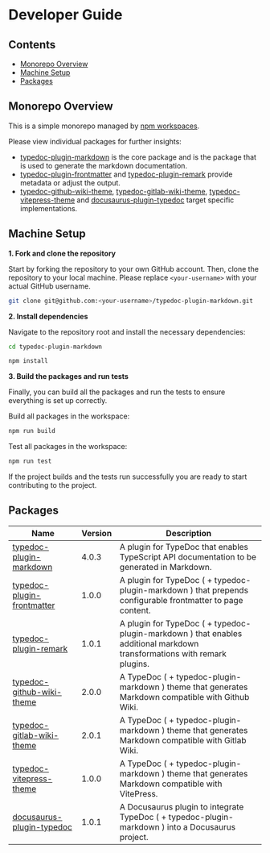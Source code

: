 # Developer Guide

## Contents

* [Monorepo Overview](#monorepo-overview)
* [Machine Setup](#machine-setup)
* [Packages](#packages)

## Monorepo Overview

This is a simple monorepo managed by [npm workspaces](https://docs.npmjs.com/cli/v7/using-npm/workspaces).

Please view individual packages for further insights:

* [ typedoc-plugin-markdown](typedoc-plugin-markdown/README.md) is the core package and is the package that is used to generate the markdown documentation.
* [ typedoc-plugin-frontmatter](typedoc-plugin-frontmatter/README.md) and [ typedoc-plugin-remark](typedoc-plugin-remark/README.md) provide metadata or adjust the output.
* [ typedoc-github-wiki-theme](typedoc-github-wiki-theme/README.md), [ typedoc-gitlab-wiki-theme](typedoc-gitlab-wiki-theme/README.md),
  [ typedoc-vitepress-theme](typedoc-vitepress-theme/README.md) and [ docusaurus-plugin-typedoc](docusaurus-plugin-typedoc/README.md) target specific implementations.

## Machine Setup

**1. Fork and clone the repository**

Start by forking the repository to your own GitHub account. Then, clone the repository to your local machine. Please replace `<your-username>` with your actual GitHub username.

```bash
git clone git@github.com:<your-username>/typedoc-plugin-markdown.git
```

**2. Install dependencies**

Navigate to the repository root and install the necessary dependencies:

```bash
cd typedoc-plugin-markdown

npm install
```

**3. Build the packages and run tests**

Finally, you can build all the packages and run the tests to ensure everything is set up correctly.

Build all packages in the workspace:

```bash
npm run build
```

Test all packages in the workspace:

```bash
npm run test
```

If the project builds and the tests run successfully you are ready to start contributing to the project.

## Packages

| Name                                                               | Version | Description                                                                                                              |
| ------------------------------------------------------------------ | ------- | ------------------------------------------------------------------------------------------------------------------------ |
| [typedoc-plugin-markdown](typedoc-plugin-markdown/README.md)       | 4.0.3   | A plugin for TypeDoc that enables TypeScript API documentation to be generated in Markdown.                              |
| [typedoc-plugin-frontmatter](typedoc-plugin-frontmatter/README.md) | 1.0.0   | A plugin for TypeDoc ( + typedoc-plugin-markdown ) that prepends configurable frontmatter to page content.               |
| [typedoc-plugin-remark](typedoc-plugin-remark/README.md)           | 1.0.1   | A plugin for TypeDoc ( + typedoc-plugin-markdown ) that enables additional markdown transformations with remark plugins. |
| [typedoc-github-wiki-theme](typedoc-github-wiki-theme/README.md)   | 2.0.0   | A TypeDoc ( + typedoc-plugin-markdown ) theme that generates Markdown compatible with Github Wiki.                       |
| [typedoc-gitlab-wiki-theme](typedoc-gitlab-wiki-theme/README.md)   | 2.0.1   | A TypeDoc ( + typedoc-plugin-markdown ) theme that generates Markdown compatible with Gitlab Wiki.                       |
| [typedoc-vitepress-theme](typedoc-vitepress-theme/README.md)       | 1.0.0   | A TypeDoc ( + typedoc-plugin-markdown ) theme that generates Markdown compatible with VitePress.                         |
| [docusaurus-plugin-typedoc](docusaurus-plugin-typedoc/README.md)   | 1.0.1   | A Docusaurus plugin to integrate TypeDoc ( + typedoc-plugin-markdown ) into a Docusaurus project.                        |
